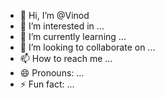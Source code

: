 - 👋 Hi, I’m @Vinod
- 👀 I’m interested in ...
- 🌱 I’m currently learning ...
- 💞️ I’m looking to collaborate on ...
- 📫 How to reach me ...
- 😄 Pronouns: ...
- ⚡ Fun fact: ...

<!---
Vinod6363/Vinod6363 is a ✨ special ✨ repository because its `README.md` (vinod)appears on your GitHub profile.
You can click the Preview link to take a look at your changes.vinod.vps.com
--->
